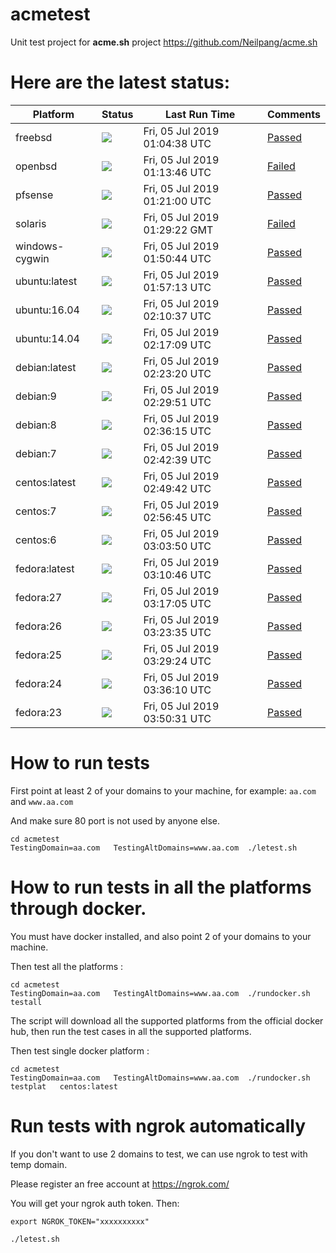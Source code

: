 # acmetest
Unit test project for **acme.sh** project https://github.com/Neilpang/acme.sh



# Here are the latest status:

| Platform | Status| Last Run Time| Comments|
-----------|-------|--------------|---------|
|freebsd| ![](https://neilpang.github.io/acmetest/status/freebsd.svg?1562288678)| Fri, 05 Jul 2019 01:04:38 UTC| [Passed](https://github.com/Neilpang/acmetest/blob/master/logs/freebsd.out) |
|openbsd| ![](https://neilpang.github.io/acmetest/status/openbsd.svg?1562289226)| Fri, 05 Jul 2019 01:13:46 UTC| [Failed](https://github.com/Neilpang/acmetest/blob/master/logs/openbsd.out) |
|pfsense| ![](https://neilpang.github.io/acmetest/status/pfsense.svg?1562289660)| Fri, 05 Jul 2019 01:21:00 UTC| [Passed](https://github.com/Neilpang/acmetest/blob/master/logs/pfsense.out) |
|solaris| ![](https://neilpang.github.io/acmetest/status/solaris.svg?1562290162)| Fri, 05 Jul 2019 01:29:22 GMT| [Failed](https://github.com/Neilpang/acmetest/blob/master/logs/solaris.out) |
|windows-cygwin| ![](https://neilpang.github.io/acmetest/status/windows-cygwin.svg?1562291444)| Fri, 05 Jul 2019 01:50:44 UTC| [Passed](https://github.com/Neilpang/acmetest/blob/master/logs/windows-cygwin.out) |
|ubuntu:latest| ![](https://neilpang.github.io/acmetest/status/ubuntu-latest.svg?1562291833)| Fri, 05 Jul 2019 01:57:13 UTC| [Passed](https://github.com/Neilpang/acmetest/blob/master/logs/ubuntu-latest.out) |
|ubuntu:16.04| ![](https://neilpang.github.io/acmetest/status/ubuntu-16.04.svg?1562292637)| Fri, 05 Jul 2019 02:10:37 UTC| [Passed](https://github.com/Neilpang/acmetest/blob/master/logs/ubuntu-16.04.out) |
|ubuntu:14.04| ![](https://neilpang.github.io/acmetest/status/ubuntu-14.04.svg?1562293029)| Fri, 05 Jul 2019 02:17:09 UTC| [Passed](https://github.com/Neilpang/acmetest/blob/master/logs/ubuntu-14.04.out) |
|debian:latest| ![](https://neilpang.github.io/acmetest/status/debian-latest.svg?1562293400)| Fri, 05 Jul 2019 02:23:20 UTC| [Passed](https://github.com/Neilpang/acmetest/blob/master/logs/debian-latest.out) |
|debian:9| ![](https://neilpang.github.io/acmetest/status/debian-9.svg?1562293791)| Fri, 05 Jul 2019 02:29:51 UTC| [Passed](https://github.com/Neilpang/acmetest/blob/master/logs/debian-9.out) |
|debian:8| ![](https://neilpang.github.io/acmetest/status/debian-8.svg?1562294175)| Fri, 05 Jul 2019 02:36:15 UTC| [Passed](https://github.com/Neilpang/acmetest/blob/master/logs/debian-8.out) |
|debian:7| ![](https://neilpang.github.io/acmetest/status/debian-7.svg?1562294559)| Fri, 05 Jul 2019 02:42:39 UTC| [Passed](https://github.com/Neilpang/acmetest/blob/master/logs/debian-7.out) |
|centos:latest| ![](https://neilpang.github.io/acmetest/status/centos-latest.svg?1562294982)| Fri, 05 Jul 2019 02:49:42 UTC| [Passed](https://github.com/Neilpang/acmetest/blob/master/logs/centos-latest.out) |
|centos:7| ![](https://neilpang.github.io/acmetest/status/centos-7.svg?1562295405)| Fri, 05 Jul 2019 02:56:45 UTC| [Passed](https://github.com/Neilpang/acmetest/blob/master/logs/centos-7.out) |
|centos:6| ![](https://neilpang.github.io/acmetest/status/centos-6.svg?1562295830)| Fri, 05 Jul 2019 03:03:50 UTC| [Passed](https://github.com/Neilpang/acmetest/blob/master/logs/centos-6.out) |
|fedora:latest| ![](https://neilpang.github.io/acmetest/status/fedora-latest.svg?1562296246)| Fri, 05 Jul 2019 03:10:46 UTC| [Passed](https://github.com/Neilpang/acmetest/blob/master/logs/fedora-latest.out) |
|fedora:27| ![](https://neilpang.github.io/acmetest/status/fedora-27.svg?1562296625)| Fri, 05 Jul 2019 03:17:05 UTC| [Passed](https://github.com/Neilpang/acmetest/blob/master/logs/fedora-27.out) |
|fedora:26| ![](https://neilpang.github.io/acmetest/status/fedora-26.svg?1562297015)| Fri, 05 Jul 2019 03:23:35 UTC| [Passed](https://github.com/Neilpang/acmetest/blob/master/logs/fedora-26.out) |
|fedora:25| ![](https://neilpang.github.io/acmetest/status/fedora-25.svg?1562297364)| Fri, 05 Jul 2019 03:29:24 UTC| [Passed](https://github.com/Neilpang/acmetest/blob/master/logs/fedora-25.out) |
|fedora:24| ![](https://neilpang.github.io/acmetest/status/fedora-24.svg?1562297770)| Fri, 05 Jul 2019 03:36:10 UTC| [Passed](https://github.com/Neilpang/acmetest/blob/master/logs/fedora-24.out) |
|fedora:23| ![](https://neilpang.github.io/acmetest/status/fedora-23.svg?1562298631)| Fri, 05 Jul 2019 03:50:31 UTC| [Passed](https://github.com/Neilpang/acmetest/blob/master/logs/fedora-23.out) |

# How to run tests

First point at least 2 of your domains to your machine, 
for example: `aa.com` and `www.aa.com`

And make sure 80 port is not used by anyone else.

```
cd acmetest
TestingDomain=aa.com   TestingAltDomains=www.aa.com  ./letest.sh
```

# How to run tests in all the platforms through docker.

You must have docker installed, and also point 2 of your domains to your machine.

Then test all the platforms :

```
cd acmetest
TestingDomain=aa.com   TestingAltDomains=www.aa.com  ./rundocker.sh  testall
```

The script will download all the supported platforms from the official docker hub, then run the test cases in all the supported platforms.

Then test single docker platform :

```
cd acmetest
TestingDomain=aa.com   TestingAltDomains=www.aa.com  ./rundocker.sh  testplat   centos:latest
```

# Run tests with ngrok automatically

If you don't want to use 2 domains to test, we can use ngrok to test with temp domain.

Please register an free account at https://ngrok.com/

You will get your ngrok auth token.  Then:

```
export NGROK_TOKEN="xxxxxxxxxx"

./letest.sh

```








